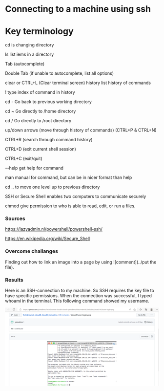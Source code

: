 # Connecting to a machine using ssh

# Key terminology

cd is changing directory 

ls list iems in a directory

Tab (autocomplete)

Double Tab (if unable to autocomplete, list all options)

clear or CTRL+L (Clear terminal screen)
history list history of commands

!<num> type index of command in history

cd - Go back to previous working directory

cd ~ Go directly to /home directory

cd / Go directly to /root directory

up/down arrows (move through history of commands) (CTRL+P & CTRL+N)

CTRL+R (search through command history)

CTRL+D (exit current shell session)

CTRL+C (exit/quit)

<command> --help get help for command

man <command> manual for command, but can be in nicer format than help

cd .. to move one level up to previous directory

SSH  or Secure Shell enables two computers to communicate securely

chmod  give permission to who is able to read, edit, or run a files.
### Sources

https://lazyadmin.nl/powershell/powershell-ssh/

https://en.wikipedia.org/wiki/Secure_Shell

### Overcome challanges

Finding out how to link an image into a page by using ![comment](../put the file). 

### Results
Here is  an SSH-connection to my machine. So SSH requires the key file to have specific permissions.
When the connection was successful, I typed whoami in the terminal. This following command  showed my username.

![screenshot of powershell](../../00_includes/LnXUserLogin.png)

